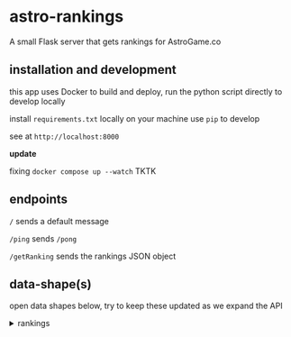 # astro-rankings

A small Flask server that gets rankings for AstroGame.co

## installation and development

this app uses Docker to build and deploy, run the python script directly to develop locally

install `requirements.txt` locally on your machine use `pip` to develop

see at `http://localhost:8000`

**update**

fixing `docker compose up --watch` TKTK

## endpoints

`/` sends a default message

`/ping` sends `/pong`

`/getRanking` sends the rankings JSON object

## data-shape(s)

open data shapes below, try to keep these updated as we expand the API

<details>
<summary>rankings</summary>
once the app hits the 4 game server databases you should receive a JSON object with the following shape

```TypeScript
interface Rankings {
  key: 'NA' | 'EU' | 'TH' | 'UAE'
  data: {
    CharacterImageUrl: URL        // character icon that goes into the badge
    Rank: number                  // 1-5 if possible, EU only has 2 rn
    Value1: number                // character level, see designs
    szID1: string                 // user name
    szID2: string                 // number, used in the char img url but not needed for frontend
  }[]                             // len: 2 - 5 items
}
```

e.g.

```JSON
"EU": [
  {
    "CharacterImageURL": "https://static.latale.com/static/v3/web/img/character/character_41.png",
    "Rank": 1,
    "Value1": 98,
    "szID1": "Popstar988",
    "szID2": "41"
  },
  {
    "CharacterImageURL": "https://static.latale.com/static/v3/web/img/character/character_60.png",
    "Rank": 2,
    "Value1": 95,
    "szID1": "CryBaby",
    "szID2": "60"
  }
]
```
</details>
